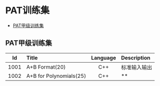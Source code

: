 # PAT训练集

+ [PAT甲级训练集](PAT甲级训练集)

## PAT甲级训练集

|Id|Title|Language|Description|
|:---:|:---|:---:|:---|
|1001|A+B Format(20)|C++|标准输入输出|
|1002|A+B for Polynomials(25)|C++|**|
